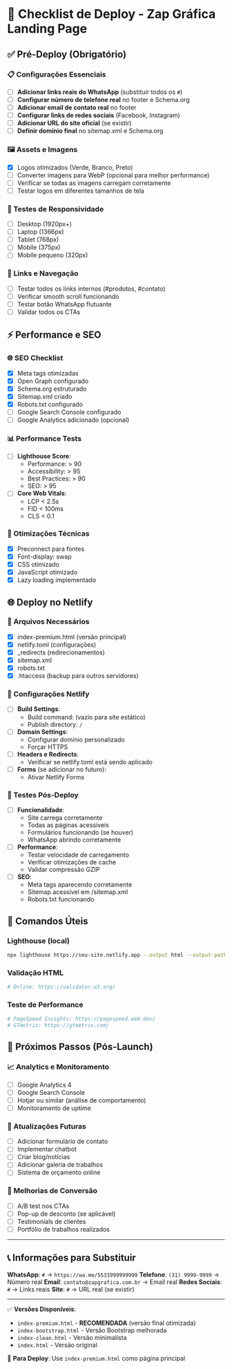 # 🚀 Checklist de Deploy - Zap Gráfica Landing Page

## ✅ **Pré-Deploy (Obrigatório)**

### 📋 Configurações Essenciais
- [ ] **Adicionar links reais do WhatsApp** (substituir todos os `#`)
- [ ] **Configurar número de telefone real** no footer e Schema.org
- [ ] **Adicionar email de contato real** no footer
- [ ] **Configurar links de redes sociais** (Facebook, Instagram)
- [ ] **Adicionar URL do site oficial** (se existir)
- [ ] **Definir domínio final** no sitemap.xml e Schema.org

### 🖼️ Assets e Imagens
- [x] Logos otimizados (Verde, Branco, Preto)
- [ ] Converter imagens para WebP (opcional para melhor performance)
- [ ] Verificar se todas as imagens carregam corretamente
- [ ] Testar logos em diferentes tamanhos de tela

### 📱 Testes de Responsividade
- [ ] Desktop (1920px+)
- [ ] Laptop (1366px)
- [ ] Tablet (768px)
- [ ] Mobile (375px)
- [ ] Mobile pequeno (320px)

### 🔗 Links e Navegação
- [ ] Testar todos os links internos (#produtos, #contato)
- [ ] Verificar smooth scroll funcionando
- [ ] Testar botão WhatsApp flutuante
- [ ] Validar todos os CTAs

## ⚡ **Performance e SEO**

### 🌐 SEO Checklist
- [x] Meta tags otimizadas
- [x] Open Graph configurado
- [x] Schema.org estruturado
- [x] Sitemap.xml criado
- [x] Robots.txt configurado
- [ ] Google Search Console configurado
- [ ] Google Analytics adicionado (opcional)

### 📊 Performance Tests
- [ ] **Lighthouse Score**:
  - Performance: > 90
  - Accessibility: > 95
  - Best Practices: > 90
  - SEO: > 95
- [ ] **Core Web Vitals**:
  - LCP < 2.5s
  - FID < 100ms
  - CLS < 0.1

### 🔧 Otimizações Técnicas
- [x] Preconnect para fontes
- [x] Font-display: swap
- [x] CSS otimizado
- [x] JavaScript otimizado
- [x] Lazy loading implementado

## 🌐 **Deploy no Netlify**

### 📁 Arquivos Necessários
- [x] index-premium.html (versão principal)
- [x] netlify.toml (configurações)
- [x] _redirects (redirecionamentos)
- [x] sitemap.xml
- [x] robots.txt
- [x] .htaccess (backup para outros servidores)

### 🔄 Configurações Netlify
- [ ] **Build Settings**:
  - Build command: (vazio para site estático)
  - Publish directory: `/`
- [ ] **Domain Settings**:
  - Configurar domínio personalizado
  - Forçar HTTPS
- [ ] **Headers e Redirects**:
  - Verificar se netlify.toml está sendo aplicado
- [ ] **Forms** (se adicionar no futuro):
  - Ativar Netlify Forms

### 🎯 Testes Pós-Deploy
- [ ] **Funcionalidade**:
  - Site carrega corretamente
  - Todas as páginas acessíveis
  - Formulários funcionando (se houver)
  - WhatsApp abrindo corretamente
- [ ] **Performance**:
  - Testar velocidade de carregamento
  - Verificar otimizações de cache
  - Validar compressão GZIP
- [ ] **SEO**:
  - Meta tags aparecendo corretamente
  - Sitemap acessível em /sitemap.xml
  - Robots.txt funcionando

## 🔧 **Comandos Úteis**

### Lighthouse (local)
```bash
npx lighthouse https://seu-site.netlify.app --output html --output-path lighthouse-report.html
```

### Validação HTML
```bash
# Online: https://validator.w3.org/
```

### Teste de Performance
```bash
# PageSpeed Insights: https://pagespeed.web.dev/
# GTmetrix: https://gtmetrix.com/
```

## 🎯 **Próximos Passos (Pós-Launch)**

### 📈 Analytics e Monitoramento
- [ ] Google Analytics 4
- [ ] Google Search Console
- [ ] Hotjar ou similar (análise de comportamento)
- [ ] Monitoramento de uptime

### 🔄 Atualizações Futuras
- [ ] Adicionar formulário de contato
- [ ] Implementar chatbot
- [ ] Criar blog/notícias
- [ ] Adicionar galeria de trabalhos
- [ ] Sistema de orçamento online

### 🎨 Melhorias de Conversão
- [ ] A/B test nos CTAs
- [ ] Pop-up de desconto (se aplicável)
- [ ] Testimonials de clientes
- [ ] Portfólio de trabalhos realizados

---

## 📞 **Informações para Substituir**

**WhatsApp**: `#` → `https://wa.me/5531999999999`
**Telefone**: `(31) 9999-9999` → Número real
**Email**: `contato@zapgrafica.com.br` → Email real
**Redes Sociais**: `#` → Links reais
**Site**: `#` → URL real (se existir)

---

✅ **Versões Disponíveis**:
- `index-premium.html` - **RECOMENDADA** (versão final otimizada)
- `index-bootstrap.html` - Versão Bootstrap melhorada
- `index-clean.html` - Versão minimalista
- `index.html` - Versão original

🎯 **Para Deploy**: Use `index-premium.html` como página principal
